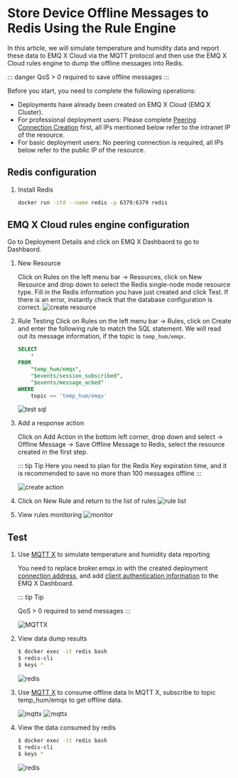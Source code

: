 # Store Device Offline Messages to Redis Using the Rule Engine

In this article, we will simulate temperature and humidity data and report these data to EMQ X Cloud via the MQTT protocol and then use the EMQ X Cloud rules engine to dump the offline messages into Redis.

::: danger
QoS > 0 required to save offline messages
:::

Before you start, you need to complete the following operations:
* Deployments have already been created on EMQ X Cloud (EMQ X Cluster).
* For professional deployment users: Please complete [Peering Connection Creation](../deployments/vpc_peering.md) first, all IPs mentioned below refer to the intranet IP of the resource.
* For basic deployment users: No peering connection is required, all IPs below refer to the public IP of the resource.

## Redis configuration

1. Install Redis

   ```bash
   docker run -itd --name redis -p 6379:6379 redis
   ```

## EMQ X Cloud rules engine configuration

Go to Deployment Details and click on EMQ X Dashbaord to go to Dashbaord.

1. New Resource

   Click on Rules on the left menu bar → Resources, click on New Resource and drop down to select the Redis single-node mode resource type. Fill in the Redis information you have just created and click Test. If there is an error, instantly check that the database configuration is correct.
   ![create resource](./_assets/redis_create_resource.png)

2. Rule Testing
   Click on Rules on the left menu bar → Rules, click on Create and enter the following rule to match the SQL statement. We will read out its message information, if the topic is `temp_hum/emqx`.

   ```sql
   SELECT
       *
   FROM
       "temp_hum/emqx",
       "$events/session_subscribed",
       "$events/message_acked"
   WHERE
       topic =~ 'temp_hum/emqx'
   ```
   ![test sql](./_assets/offonline_sql_test.png)

3. Add a response action

   Click on Add Action in the bottom left corner, drop down and select → Offline Message → Save Offline Message to Redis, select the resource created in the first step.

   ::: tip Tip
   Here you need to plan for the Redis Key expiration time, and it is recommended to save no more than 100 messages offline
   :::

   ![create action](./_assets/offonline_redis_action.png)

4. Click on New Rule and return to the list of rules
   ![rule list](./_assets/view_rule_engine_offonline_redis.png)

5. View rules monitoring
   ![monitor](./_assets/view_monitor_offonline_redis.png)

## Test

1. Use [MQTT X](https://mqttx.app/) to simulate temperature and humidity data reporting

   You need to replace broker.emqx.io with the created deployment [connection address](../deployments/view_deployment.md), and add [client authentication information](../deployments/auth.md) to the EMQ X Dashboard.

   ::: tip Tip

   QoS > 0 required to send messages
   :::

   ![MQTTX](./_assets/mqttx_offonline_publish.png)

2. View data dump results

    ```bash
    $ docker exec -it redis bash
    $ redis-cli
    $ keys *
    ```
   ![redis](./_assets/offonline_redis_query_result.png)

3. Use [MQTT X](https://mqttx.app/) to consume offline data
   In MQTT X, subscribe to topic temp_hum/emqx to get offline data.

   ![mqttx](./_assets/mqttx_offonline_message.png)
   ![mqttx](./_assets/mqttx_offonline_message2.png)

4. View the data consumed by redis

   ```bash
   $ docker exec -it redis bash
   $ redis-cli
   $ keys *
   ```

   ![redis](./_assets/offonline_redis_query_result2.png)
